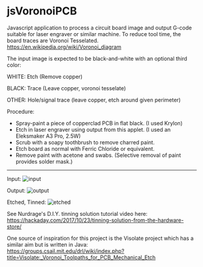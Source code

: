 # jsVoronoiPCB
Javascript application to process a circuit board image and output G-code suitable for laser engraver or similar machine. To reduce tool time, the board traces are Voronoi Tesselated. https://en.wikipedia.org/wiki/Voronoi_diagram

The input image is expected to be black-and-white with an optional third color:

WHITE: Etch (Remove copper)

BLACK: Trace (Leave copper, voronoi tesselate)

OTHER: Hole/signal trace  (leave copper, etch around given perimeter)

Procedure:
- Spray-paint a piece of copperclad PCB in flat black. (I used Krylon)
- Etch in laser engraver using output from this applet. (I used an Eleksmaker A3 Pro, 2.5W)
- Scrub with a soapy toothbrush to remove charred paint.
- Etch board as normal with Ferric Chloride or equivalent.
- Remove paint with acetone and swabs. (Selective removal of paint provides solder mask.)

------

Input:
![input](http://pugbutt.com/jsVoronoiPCB/img/input_600dpi.png)

Output:
![output](http://pugbutt.com/jsVoronoiPCB/img/output.png)

Etched, Tinned:
![etched](http://pugbutt.com/jsVoronoiPCB/img/etched.jpg)

See Nurdrage's D.I.Y. tinning solution tutorial video here:
https://hackaday.com/2017/10/23/tinning-solution-from-the-hardware-store/

One source of inspiration for this project is the Visolate project which has a similar aim but is written in Java: https://groups.csail.mit.edu/drl/wiki/index.php?title=Visolate:_Voronoi_Toolpaths_for_PCB_Mechanical_Etch
